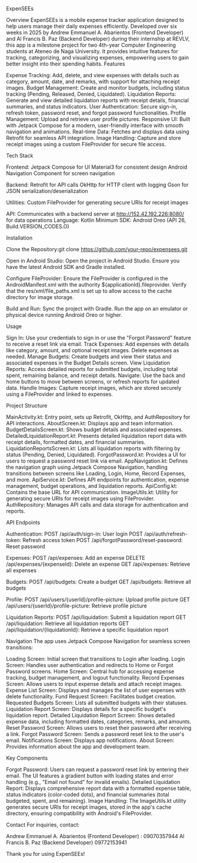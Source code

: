 ExpenSEEs

Overview
ExpenSEEs is a mobile expense tracker application designed to help users manage their daily expenses efficiently. Developed over six weeks in 2025 by Andrew Emmanuel A. Abarientos (Frontend Developer) and Al Francis B. Paz (Backend Developer) during their internship at REVLV, this app is a milestone project for two 4th-year Computer Engineering students at Ateneo de Naga University. It provides intuitive features for tracking, categorizing, and visualizing expenses, empowering users to gain better insight into their spending habits.
Features

Expense Tracking: Add, delete, and view expenses with details such as category, amount, date, and remarks, with support for attaching receipt images.
Budget Management: Create and monitor budgets, including status tracking (Pending, Released, Denied, Liquidated).
Liquidation Reports: Generate and view detailed liquidation reports with receipt details, financial summaries, and status indicators.
User Authentication: Secure sign-in, refresh token, password reset, and forgot password functionalities.
Profile Management: Upload and retrieve user profile pictures.
Responsive UI: Built with Jetpack Compose for a modern, user-friendly interface with smooth navigation and animations.
Real-time Data: Fetches and displays data using Retrofit for seamless API integration.
Image Handling: Capture and store receipt images using a custom FileProvider for secure file access.


Tech Stack

Frontend: 
Jetpack Compose for UI
Material3 for consistent design
Android Navigation Component for screen navigation


Backend: 
Retrofit for API calls
OkHttp for HTTP client with logging
Gson for JSON serialization/deserialization


Utilities:
Custom FileProvider for generating secure URIs for receipt images


API: Communicates with a backend server at http://152.42.192.226:8080/ for data operations
Language: Kotlin
Minimum SDK: Android Oreo (API 26, Build.VERSION_CODES.O)

Installation

Clone the Repository:git clone https://github.com/your-repo/expensees.git


Open in Android Studio:
Open the project in Android Studio.
Ensure you have the latest Android SDK and Gradle installed.


Configure FileProvider:
Ensure the FileProvider is configured in the AndroidManifest.xml with the authority ${applicationId}.fileprovider.
Verify that the res/xml/file_paths.xml is set up to allow access to the cache directory for image storage.


Build and Run:
Sync the project with Gradle.
Run the app on an emulator or physical device running Android Oreo or higher.



Usage

Sign In: Use your credentials to sign in or use the "Forgot Password" feature to receive a reset link via email.
Track Expenses: Add expenses with details like category, amount, and optional receipt images. Delete expenses as needed.
Manage Budgets: Create budgets and view their status and associated expenses in the Budget Details screen.
View Liquidation Reports: Access detailed reports for submitted budgets, including total spent, remaining balance, and receipt details.
Navigate: Use the back and home buttons to move between screens, or refresh reports for updated data.
Handle Images: Capture receipt images, which are stored securely using a FileProvider and linked to expenses.

Project Structure

MainActivity.kt: Entry point, sets up Retrofit, OkHttp, and AuthRepository for API interactions.
AboutScreen.kt: Displays app and team information.
BudgetDetailsScreen.kt: Shows budget details and associated expenses.
DetailedLiquidationReport.kt: Presents detailed liquidation report data with receipt details, formatted dates, and financial summaries.
LiquidationReportsScreen.kt: Lists all liquidation reports with filtering by status (Pending, Denied, Liquidated).
ForgotPassword.kt: Provides a UI for users to request a password reset link via email.
AppNavigation.kt: Defines the navigation graph using Jetpack Compose Navigation, handling transitions between screens like Loading, Login, Home, Record Expenses, and more.
ApiService.kt: Defines API endpoints for authentication, expense management, budget operations, and liquidation reports.
ApiConfig.kt: Contains the base URL for API communication.
ImageUtils.kt: Utility for generating secure URIs for receipt images using FileProvider.
AuthRepository: Manages API calls and data storage for authentication and reports.

API Endpoints

Authentication:
POST /api/auth/sign-in: User login
POST /api/auth/refresh-token: Refresh access token
POST /api/forgotPassword/reset-password: Reset password


Expenses:
POST /api/expenses: Add an expense
DELETE /api/expenses/{expenseId}: Delete an expense
GET /api/expenses: Retrieve all expenses


Budgets:
POST /api/budgets: Create a budget
GET /api/budgets: Retrieve all budgets


Profile:
POST /api/users/{userId}/profile-picture: Upload profile picture
GET /api/users/{userId}/profile-picture: Retrieve profile picture


Liquidation Reports:
POST /api/liquidation: Submit a liquidation report
GET /api/liquidation: Retrieve all liquidation reports
GET /api/liquidation/{liquidationId}: Retrieve a specific liquidation report



Navigation
The app uses Jetpack Compose Navigation for seamless screen transitions:

Loading Screen: Initial screen that transitions to Login after loading.
Login Screen: Handles user authentication and redirects to Home or Forgot Password screens.
Home Screen: Central hub for accessing expense tracking, budget management, and logout functionality.
Record Expenses Screen: Allows users to input expense details and attach receipt images.
Expense List Screen: Displays and manages the list of user expenses with delete functionality.
Fund Request Screen: Facilitates budget creation.
Requested Budgets Screen: Lists all submitted budgets with their statuses.
Liquidation Report Screen: Displays details for a specific budget's liquidation report.
Detailed Liquidation Report Screen: Shows detailed expense data, including formatted dates, categories, remarks, and amounts.
Reset Password Screen: Allows users to reset their password after receiving a link.
Forgot Password Screen: Sends a password reset link to the user's email.
Notifications Screen: Displays app notifications.
About Screen: Provides information about the app and development team.

Key Components

Forgot Password: Users can request a password reset link by entering their email. The UI features a gradient button with loading states and error handling (e.g., "Email not found" for invalid emails).
Detailed Liquidation Report: Displays comprehensive report data with a formatted expense table, status indicators (color-coded dots), and financial summaries (total budgeted, spent, and remaining).
Image Handling: The ImageUtils.kt utility generates secure URIs for receipt images, stored in the app's cache directory, ensuring compatibility with Android's FileProvider.


Contact
For inquiries, contact:

Andrew Emmanuel A. Abarientos (Frontend Developer) : 09070357944
Al Francis B. Paz (Backend Developer) 09772153941

Thank you for using ExpenSEEs!
